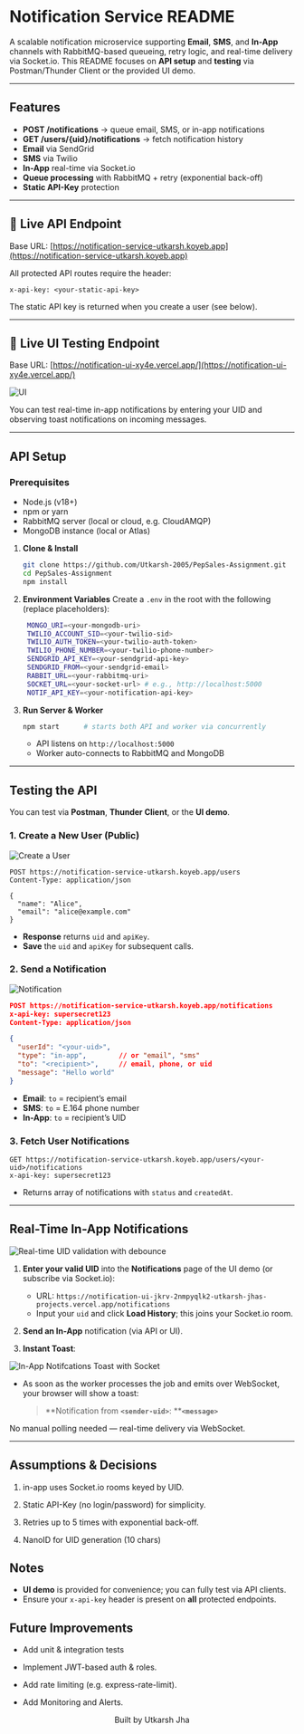 ﻿# Notification Service README

A scalable notification microservice supporting **Email**, **SMS**, and **In-App** channels with RabbitMQ-based queueing, retry logic, and real-time delivery via Socket.io. This README focuses on **API setup** and **testing** via Postman/Thunder Client or the provided UI demo.

---

## Features

- **POST /notifications** → queue email, SMS, or in-app notifications  
- **GET /users/{uid}/notifications** → fetch notification history  
- **Email** via SendGrid  
- **SMS** via Twilio  
- **In-App** real-time via Socket.io  
- **Queue processing** with RabbitMQ + retry (exponential back-off)  
- **Static API-Key** protection   

---

## 📌 Live API Endpoint

Base URL: [https://notification-service-utkarsh.koyeb.app](https://notification-service-utkarsh.koyeb.app)

All protected API routes require the header:

```http
x-api-key: <your-static-api-key>
```

The static API key is returned when you create a user (see below).

---

## 📌 Live UI Testing Endpoint

Base URL: [https://notification-ui-xy4e.vercel.app/](https://notification-ui-xy4e.vercel.app/)

![UI](public/ui.png)

You can test real-time in-app notifications by entering your UID and observing toast notifications on incoming messages.

---

## API Setup

### Prerequisites

- Node.js (v18+)  
- npm or yarn  
- RabbitMQ server (local or cloud, e.g. CloudAMQP)  
- MongoDB instance (local or Atlas)  

1. **Clone & Install**

   ```bash
   git clone https://github.com/Utkarsh-2005/PepSales-Assignment.git
   cd PepSales-Assignment
   npm install
   ```

2. **Environment Variables**
   Create a `.env` in the root with the following (replace placeholders):

   ```bash
    MONGO_URI=<your-mongodb-uri>
    TWILIO_ACCOUNT_SID=<your-twilio-sid>
    TWILIO_AUTH_TOKEN=<your-twilio-auth-token>
    TWILIO_PHONE_NUMBER=<your-twilio-phone-number>
    SENDGRID_API_KEY=<your-sendgrid-api-key>
    SENDGRID_FROM=<your-sendgrid-email>
    RABBIT_URL=<your-rabbitmq-uri>
    SOCKET_URL=<your-socket-url> # e.g., http://localhost:5000
    NOTIF_API_KEY=<your-notification-api-key>


   ```

3. **Run Server & Worker**

   ```bash
   npm start      # starts both API and worker via concurrently
   ```

   * API listens on `http://localhost:5000`
   * Worker auto-connects to RabbitMQ and MongoDB

---

## Testing the API

You can test via **Postman**, **Thunder Client**, or the **UI demo**.

### 1. Create a New User (Public)

![Create a User](public/create-user.png)

```http
POST https://notification-service-utkarsh.koyeb.app/users
Content-Type: application/json

{
  "name": "Alice",
  "email": "alice@example.com"
}
```

* **Response** returns `uid` and `apiKey`.
* **Save** the `uid` and `apiKey` for subsequent calls.


### 2. Send a Notification

![Notification](public/create-user.png)

```json
POST https://notification-service-utkarsh.koyeb.app/notifications
x-api-key: supersecret123
Content-Type: application/json

{
  "userId": "<your-uid>",
  "type": "in-app",        // or "email", "sms"
  "to": "<recipient>",     // email, phone, or uid
  "message": "Hello world"
}
```

* **Email**: `to` = recipient’s email
* **SMS**: `to` = E.164 phone number
* **In-App**: `to` = recipient’s UID

### 3. Fetch User Notifications

```http
GET https://notification-service-utkarsh.koyeb.app/users/<your-uid>/notifications
x-api-key: supersecret123
```

* Returns array of notifications with `status` and `createdAt`.

---

## Real-Time In-App Notifications

![Real-time UID validation with debounce](public/validate-uid.png)

1. **Enter your valid UID** into the **Notifications** page of the UI demo (or subscribe via Socket.io):

   * URL: `https://notification-ui-jkrv-2nmpyqlk2-utkarsh-jhas-projects.vercel.app/notifications`
   * Input your `uid` and click **Load History**; this joins your Socket.io room.

2. **Send an In-App** notification (via API or UI).

3. **Instant Toast**:

![In-App Notifcations Toast with Socket](public/in-app.png)

   * As soon as the worker processes the job and emits over WebSocket, your browser will show a toast:

     > \*\*Notification from ****`<sender-uid>`****: \*\***`<message>`**

No manual polling needed — real-time delivery via WebSocket.

---
## Assumptions & Decisions
1. in-app uses Socket.io rooms keyed by UID.

2. Static API-Key (no login/password) for simplicity.

3. Retries up to 5 times with exponential back-off.

4. NanoID for UID generation (10 chars)

## Notes

* **UI demo** is provided for convenience; you can fully test via API clients.
* Ensure your `x-api-key` header is present on **all** protected endpoints.

## Future Improvements

* Add unit & integration tests

* Implement JWT-based auth & roles.

* Add rate limiting (e.g. express-rate-limit).

* Add Monitoring and Alerts.

<p align="center"> Built by Utkarsh Jha </p> 


